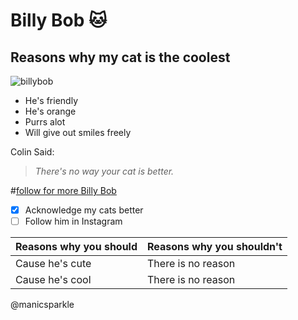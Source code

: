 # **Billy Bob**  :cat:
## Reasons why my cat is the coolest

 ![billybob](/images/me2.jpg)
 
* He's friendly
* He's orange
 * Purrs alot
 * Will give out smiles freely
 
Colin Said:
> *There's no way your cat is better.*

#[follow for more Billy Bob](https://www.instagram.com/p/B0uXzFPnbjL/)

- [x] Acknowledge my cats better 
- [ ] Follow him in Instagram

Reasons why you should | Reasons why you shouldn't
------------ | -------------
Cause he's cute| There is no reason
Cause he's cool | There is no reason

@manicsparkle
